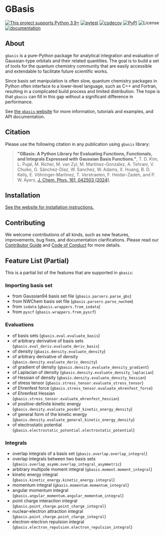 # GBasis

[![This project supports Python 3.9+](https://img.shields.io/badge/Python-3.9+-blue.svg)](https://python.org/downloads)
[![pytest](https://github.com/theochem/gbasis/actions/workflows/pytest.yaml/badge.svg?branch=master)](https://github.com/theochem/gbasis/actions/workflows/pytest.yaml)
[![codecov](https://codecov.io/gh/theochem/gbasis/graph/badge.svg?token=QPUfAWj7vf)](https://codecov.io/gh/theochem/gbasis)
[![PyPI](https://img.shields.io/pypi/v/qc-gbasis.svg)](https://pypi.python.org/pypi/qc-gbasis/)
![License](https://img.shields.io/github/license/theochem/gbasis)
[![documentation](https://github.com/theochem/gbasis/actions/workflows/build_website.yaml/badge.svg?branch=master)](https://github.com/theochem/gbasis/actions/workflows/build_website.yaml)

## About

`gbasis` is a pure-Python package for analytical integration and evaluation of Gaussian-type orbitals
and their related quantities. The goal is to build a set of tools for the quantum chemistry community
that are easily accessible and extendable to facilitate future scientific works.

Since basis set manipulation is often slow, quantum chemistry packages in Python often interface to
a lower-level language, such as C++ and Fortran, resulting in a complicated build process and limited
distribution. The hope is that `gbasis` can fill in this gap without a significant difference in performance.

See [the `gbasis` website](https://gbasis.qcdevs.org/) for more information, tutorials and examples,
and API documentation.

## Citation

Please use the following citation in any publication using `gbasis` library:

> **"GBasis: A Python Library for Evaluating Functions, Functionals, and Integrals Expressed with
> Gaussian Basis Functions.\"**,
> T. D. Kim, L. Pujal, M. Richer, M. van Zyl, M. Martínez-González, A. Tehrani, V. Chuiko,
> G. Sánchez-Díaz, W. Sanchez, W. Adams, X. Huang, B. D. Kelly, E. Vöhringer-Martinez,
> T. Verstraelen, F. Heidar-Zadeh, and P. W. Ayers,
> [J. Chem. Phys. 161, 042503 (2024)](https://doi.org/10.1063/5.0216776).

## Installation

[See the website for installation instructions.](https://gbasis.qcdevs.org/installation.html)

## Contributing

We welcome contributions of all kinds, such as new features,
improvements, bug fixes, and documentation clarifications. Please read
our [Contributor Guide](https://iodata.qcdevs.org/contributing.html) and
[Code of Conduct](https://github.com/theochem/.github/blob/main/CODE_OF_CONDUCT.md)
for more details.

## Feature List (Partial)

This is a partial list of the features that are supported in `gbasis`:

### Importing basis set

- from Gaussian94 basis set file (`gbasis.parsers.parse_gbs`)
- from NWChem basis set file (`gbasis.parsers.parse_nwchem`)
- from `iodata` (`gbasis.wrappers.from_iodata`)
- from `pyscf` (`gbasis.wrappers.from_pyscf`)

### Evaluations

- of basis sets (`gbasis.eval.evaluate_basis`)
- of arbitrary derivative of basis sets (`gbasis.eval_deriv.evaluate_deriv_basis`)
- of density (`gbasis.density.evaluate_density`)
- of arbitrary derivative of density (`gbasis.density.evaluate_deriv_density`)
- of gradient of density (`gbasis.density.evaluate_density_gradient`)
- of Laplacian of density (`gbasis.density.evaluate_density_laplacian`)
- of Hessian of density (`gbasis.density.evaluate_density_hessian`)
- of stress tensor (`gbasis.stress_tensor.evaluate_stress_tensor`)
- of Ehrenfest force (`gbasis.stress_tensor.evaluate_ehrenfest_force`)
- of Ehrenfest Hessian (`gbasis.stress_tensor.evaluate_ehrenfest_hessian`)
- of positive-definite kinetic energy (`gbasis.density.evaluate_posdef_kinetic_energy_density`)
- of general form of the kinetic energy (`gbasis.density.evaluate_general_kinetic_energy_density`)
- of electrostatic potential (`gbasis.electrostatic_potential.electrostatic_potential`)

### Integrals

- overlap integrals of a basis set (`gbasis.overlap.overlap_integral`)
- overlap integrals between two basis sets (`gbasis.overlap_asymm.overlap_integral_asymmetric`)
- arbitrary multipole moment integral (`gbasis.moment.moment_integral`)
- kinetic energy integral (`gbasis.kinetic_energy.kinetic_energy.integral`)
- momentum integral (`gbasis.momentum.momentum_integral`)
- angular momentum integral (`gbasis.angular_momentum.angular_momentum_integral`)
- point charge interaction integral (`gbasis.point_charge.point_charge_integral`)
- nuclear-electron attraction integral (`gbasis.point_charge.point_charge_integral`)
- electron-electron repulsion integral (`gbasis.electron_repulsion.electron_repulsion_integral`)
